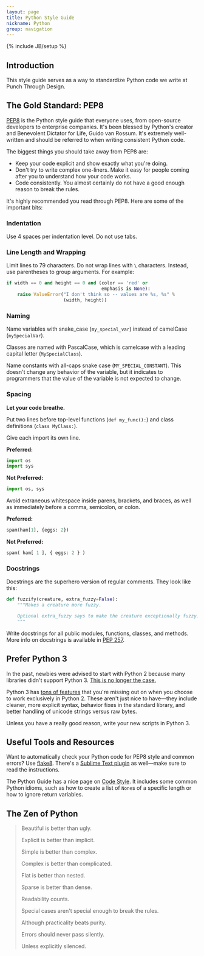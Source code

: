 ```yaml
---
layout: page
title: Python Style Guide
nickname: Python
group: navigation
---
```

{% include JB/setup %}

## Introduction

This style guide serves as a way to standardize Python code we write at Punch Through Design.

## The Gold Standard: PEP8

[PEP8](https://www.python.org/dev/peps/pep-0008/) is the Python style guide that everyone uses, from open-source developers to enterprise companies. It's been blessed by Python's creator and Benevolent Dictator for Life, Guido van Rossum. It's extremely well-written and should be referred to when writing consistent Python code.

The biggest things you should take away from PEP8 are:

* Keep your code explicit and show exactly what you're doing.
* Don't try to write complex one-liners. Make it easy for people coming after you to understand how your code works.
* Code consistently. You almost certainly do not have a good enough reason to break the rules.

It's highly recommended you read through PEP8. Here are some of the important bits:

### Indentation

Use 4 spaces per indentation level. Do not use tabs.

### Line Length and Wrapping

Limit lines to 79 characters. Do not wrap lines with `\` characters. Instead, use parentheses to group arguments. For example:

```python
if width == 0 and height == 0 and (color == 'red' or
                                   emphasis is None):
    raise ValueError("I don't think so -- values are %s, %s" %
                     (width, height))
```

### Naming

Name variables with snake_case (`my_special_var`) instead of camelCase (`mySpecialVar`).

Classes are named with PascalCase, which is camelcase with a leading capital letter (`MySpecialClass`).

Name constants with all-caps snake case (`MY_SPECIAL_CONSTANT`). This doesn't change any behavior of the variable, but it indicates to programmers that the value of the variable is not expected to change.



### Spacing

**Let your code breathe.**

Put two lines before top-level functions (`def my_func():`) and class definitions (`class MyClass:`).

Give each import its own line.

**Preferred:**

```python
import os
import sys
```

**Not Preferred:**

```python
import os, sys
```

Avoid extraneous whitespace inside parens, brackets, and braces, as well as immediately before a comma, semicolon, or colon.

**Preferred:**

```python
spam(ham[1], {eggs: 2})
```

**Not Preferred:**

```python
spam( ham[ 1 ], { eggs: 2 } )
```

### Docstrings

Docstrings are the superhero version of regular comments. They look like this:

```python
def fuzzify(creature, extra_fuzzy=False):
    """Makes a creature more fuzzy.

    Optional extra_fuzzy says to make the creature exceptionally fuzzy.
    """
```

Write docstrings for all public modules, functions, classes, and methods. More info on docstrings is available in [PEP 257](https://www.python.org/dev/peps/pep-0257/).

## Prefer Python 3

In the past, newbies were advised to start with Python 2 because many libraries didn't support Python 3. [This is no longer the case.](https://python3wos.appspot.com/)

Python 3 has [tons of features](http://asmeurer.github.io/python3-presentation/slides.html#1) that you're missing out on when you choose to work exclusively in Python 2. These aren't just nice to have—they include cleaner, more explicit syntax, behavior fixes in the standard library, and better handling of unicode strings versus raw bytes.

Unless you have a really good reason, write your new scripts in Python 3.

## Useful Tools and Resources

Want to automatically check your Python code for PEP8 style and common errors? Use [flake8](http://flake8.readthedocs.org/en/2.2.3/). There's a [Sublime Text plugin](https://github.com/SublimeLinter/SublimeLinter-flake8) as well—make sure to read the instructions.

The Python Guide has a nice page on [Code Style](http://docs.python-guide.org/en/latest/writing/style/). It includes some common Python idioms, such as how to create a list of `None`s of a specific length or how to ignore return variables.



## The Zen of Python

> Beautiful is better than ugly.
>
> Explicit is better than implicit.
>
> Simple is better than complex.
>
> Complex is better than complicated.
>
> Flat is better than nested.
>
> Sparse is better than dense.
>
> Readability counts.
>
> Special cases aren't special enough to break the rules.
>
> Although practicality beats purity.
>
> Errors should never pass silently.
>
> Unless explicitly silenced.
